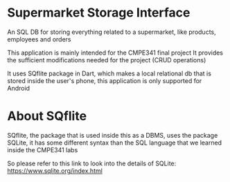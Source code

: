 # Supermarket Storage Interface

An SQL DB for storing everything related to a supermarket, like products, employees and orders

This application is mainly intended for the CMPE341 final project
 It provides the sufficient modifications needed for the project (CRUD operations)

It uses SQflite package in Dart, which makes a local relational db that is stored inside the user's phone, this application is only supported for Android

# About SQflite

SQflite, the package that is used inside this as a DBMS, uses the package SQLite, it has some different syntax than the SQL language that we learned inside the CMPE341 labs

So please refer to this link to look into the details of SQLite: https://www.sqlite.org/index.html
